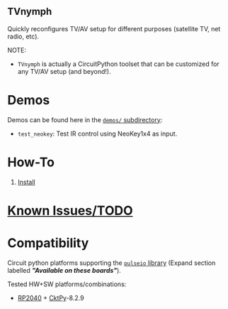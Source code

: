 <!-- Reference-style links to make tables & lists more readable -->
[CktPy]: <https://docs.circuitpython.org/en/latest>
[RP2040]: <https://www.raspberrypi.com/documentation/microcontrollers/rp2040.html>

## TVnymph
<!----------------------------------------------------------------------------->
Quickly reconfigures TV/AV setup for different purposes (satellite TV, net radio, etc).

NOTE:
- `TVnymph` is actually a CircuitPython toolset that can be customized for any
  TV/AV setup (and beyond!).

# Demos
<!----------------------------------------------------------------------------->
Demos can be found here in the [`demos/` subdirectory](demos/):
- `test_neokey`: Test IR control using NeoKey1x4 as input.

# How-To
<!----------------------------------------------------------------------------->
1. [Install](docs/Install.md)

<!----------------------------------------------------------------------------->
# [Known Issues/TODO](docs/KnownIssues.md)
<!----------------------------------------------------------------------------->

# Compatibility
<!----------------------------------------------------------------------------->
Circuit python platforms supporting the [`pulseio` library](https://docs.circuitpython.org/en/latest/shared-bindings/pulseio/index.html)
(Expand section labelled ***"Available on these boards"***).

Tested HW+SW platforms/combinations:
- [RP2040] + [CktPy]-8.2.9

